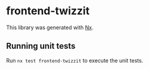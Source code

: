 # frontend-twizzit

This library was generated with [Nx](https://nx.dev).

## Running unit tests

Run `nx test frontend-twizzit` to execute the unit tests.
